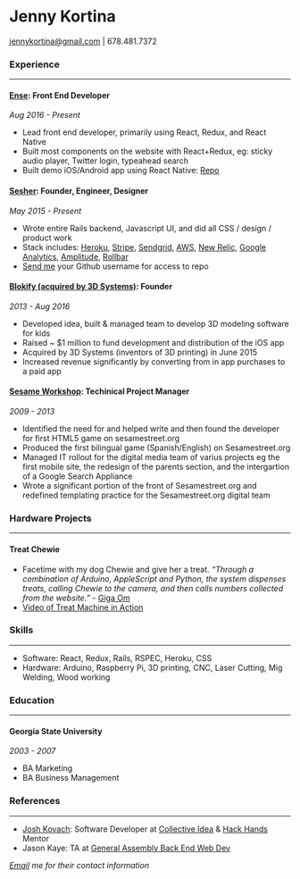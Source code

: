 # Jenny Kortina

jennykortina@gmail.com | 678.481.7372

### Experience
--------

#### [Ense](https://ense.nyc): Front End Developer
*Aug 2016 - Present*

* Lead front end developer, primarily using React, Redux, and React Native
* Built most components on the website with React+Redux, eg: sticky audio player, Twitter login, typeahead search
* Built demo iOS/Android app using React Native: [Repo](https://github.com/ense-org/noteToSelf)

#### [Sesher](https://sesher.co): Founder, Engineer, Designer
*May 2015 - Present*

* Wrote entire Rails backend, Javascript UI, and did all CSS / design / product work 
* Stack includes: [Heroku](https://www.heroku.com/), [Stripe](https://stripe.com/), [Sendgrid](https://sendgrid.com), [AWS](https://aws.amazon.com/), [New Relic](https://newrelic.com), [Google Analytics](https://analytics.google.com), [Amplitude](https://amplitude.com),
[Rollbar](https://rollbar.com/)
* [Send me](mailto:jennykortina@gmail.com) your Github username for access to repo

#### [Blokify (acquired by 3D Systems)](https://blokify.com): Founder 
*2013 - Aug 2016*

* Developed idea, built & managed team to develop 3D modeling software for kids
* Raised ~ $1 million to fund development and distribution of the iOS app
* Acquired by 3D Systems (inventors of 3D printing) in June 2015
* Increased revenue significantly by converting from in app purchases to a paid app

#### [Sesame Workshop](http://www.sesamestreet.org/): Techinical Project Manager 
*2009 - 2013*

* Identified the need for and helped write and then found the developer for first HTML5 game on sesamestreet.org 
* Produced the first bilingual game (Spanish/English) on Sesamestreet.org
* Managed IT rollout for the digital media team of varius projects eg the first mobile site, the redesign of the parents section, and the intergartion of a Google Search Appliance
* Wrote a significant portion of the front of Sesamestreet.org and redefined templating practice for the Sesamestreet.org digital team

### Hardware Projects
------------

#### Treat Chewie
* Facetime with my dog Chewie and give her a treat. *“Through a combination of Arduino, AppleScript and Python, the system dispenses treats, calling Chewie to the camera, and then calls numbers collected from the website.”* - [Giga Om](https://gigaom.com/2011/11/30/sign-up-online-to-get-a-facetime-call-from-a-dog/)
* [Video of Treat Machine in Action](https://vimeo.com/32905558)


### Skills
----------

* Software: React, Redux, Rails, RSPEC, Heroku, CSS
* Hardware: Arduino, Raspberry Pi, 3D printing, CNC, Laser Cutting, Mig Welding, Wood working

### Education
-------------

#### Georgia State University
*2003 - 2007*
      
* BA Marketing
* BA Business Management

### References
--------------
* [Josh Kovach](https://github.com/shekibobo): Software Developer at [Collective Idea](https://collectiveidea.com/) & [Hack Hands](https://www.pluralsight.com/blog/news/mentoring-part-1) Mentor  
* Jason Kaye: TA at [General Assembly Back End Web Dev](https://generalassemb.ly/education/back-end-web-development) 

*[Email](mailto:jennykortina@gmail.com) me for their contact information*